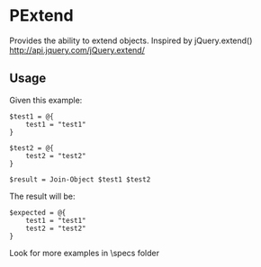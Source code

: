 PExtend
=======

Provides the ability to extend objects. Inspired by jQuery.extend() http://api.jquery.com/jQuery.extend/

Usage
-----

Given this example:

	$test1 = @{
        test1 = "test1"
    }

    $test2 = @{
        test2 = "test2"
    }

    $result = Join-Object $test1 $test2

The result will be:

	$expected = @{
        test1 = "test1"
        test2 = "test2"
    }

Look for more examples in \specs folder